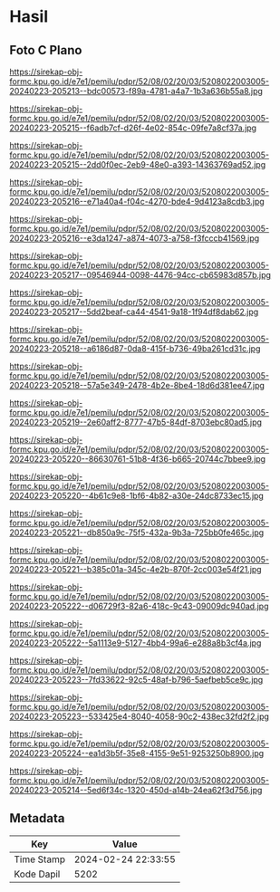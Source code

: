 # Hasil

## Foto C Plano

https://sirekap-obj-formc.kpu.go.id/e7e1/pemilu/pdpr/52/08/02/20/03/5208022003005-20240223-205213--bdc00573-f89a-4781-a4a7-1b3a636b55a8.jpg

https://sirekap-obj-formc.kpu.go.id/e7e1/pemilu/pdpr/52/08/02/20/03/5208022003005-20240223-205215--f6adb7cf-d26f-4e02-854c-09fe7a8cf37a.jpg

https://sirekap-obj-formc.kpu.go.id/e7e1/pemilu/pdpr/52/08/02/20/03/5208022003005-20240223-205215--2dd0f0ec-2eb9-48e0-a393-14363769ad52.jpg

https://sirekap-obj-formc.kpu.go.id/e7e1/pemilu/pdpr/52/08/02/20/03/5208022003005-20240223-205216--e71a40a4-f04c-4270-bde4-9d4123a8cdb3.jpg

https://sirekap-obj-formc.kpu.go.id/e7e1/pemilu/pdpr/52/08/02/20/03/5208022003005-20240223-205216--e3da1247-a874-4073-a758-f3fcccb41569.jpg

https://sirekap-obj-formc.kpu.go.id/e7e1/pemilu/pdpr/52/08/02/20/03/5208022003005-20240223-205217--09546944-0098-4476-94cc-cb65983d857b.jpg

https://sirekap-obj-formc.kpu.go.id/e7e1/pemilu/pdpr/52/08/02/20/03/5208022003005-20240223-205217--5dd2beaf-ca44-4541-9a18-1f94df8dab62.jpg

https://sirekap-obj-formc.kpu.go.id/e7e1/pemilu/pdpr/52/08/02/20/03/5208022003005-20240223-205218--a6186d87-0da8-415f-b736-49ba261cd31c.jpg

https://sirekap-obj-formc.kpu.go.id/e7e1/pemilu/pdpr/52/08/02/20/03/5208022003005-20240223-205218--57a5e349-2478-4b2e-8be4-18d6d381ee47.jpg

https://sirekap-obj-formc.kpu.go.id/e7e1/pemilu/pdpr/52/08/02/20/03/5208022003005-20240223-205219--2e60aff2-8777-47b5-84df-8703ebc80ad5.jpg

https://sirekap-obj-formc.kpu.go.id/e7e1/pemilu/pdpr/52/08/02/20/03/5208022003005-20240223-205220--86630761-51b8-4f36-b665-20744c7bbee9.jpg

https://sirekap-obj-formc.kpu.go.id/e7e1/pemilu/pdpr/52/08/02/20/03/5208022003005-20240223-205220--4b61c9e8-1bf6-4b82-a30e-24dc8733ec15.jpg

https://sirekap-obj-formc.kpu.go.id/e7e1/pemilu/pdpr/52/08/02/20/03/5208022003005-20240223-205221--db850a9c-75f5-432a-9b3a-725bb0fe465c.jpg

https://sirekap-obj-formc.kpu.go.id/e7e1/pemilu/pdpr/52/08/02/20/03/5208022003005-20240223-205221--b385c01a-345c-4e2b-870f-2cc003e54f21.jpg

https://sirekap-obj-formc.kpu.go.id/e7e1/pemilu/pdpr/52/08/02/20/03/5208022003005-20240223-205222--d06729f3-82a6-418c-9c43-09009dc940ad.jpg

https://sirekap-obj-formc.kpu.go.id/e7e1/pemilu/pdpr/52/08/02/20/03/5208022003005-20240223-205222--5a1113e9-5127-4bb4-99a6-e288a8b3cf4a.jpg

https://sirekap-obj-formc.kpu.go.id/e7e1/pemilu/pdpr/52/08/02/20/03/5208022003005-20240223-205223--7fd33622-92c5-48af-b796-5aefbeb5ce9c.jpg

https://sirekap-obj-formc.kpu.go.id/e7e1/pemilu/pdpr/52/08/02/20/03/5208022003005-20240223-205223--533425e4-8040-4058-90c2-438ec32fd2f2.jpg

https://sirekap-obj-formc.kpu.go.id/e7e1/pemilu/pdpr/52/08/02/20/03/5208022003005-20240223-205224--ea1d3b5f-35e8-4155-9e51-9253250b8900.jpg

https://sirekap-obj-formc.kpu.go.id/e7e1/pemilu/pdpr/52/08/02/20/03/5208022003005-20240223-205214--5ed6f34c-1320-450d-a14b-24ea62f3d756.jpg


## Metadata

| Key        | Value               |
| ---------- | ------------------- |
| Time Stamp | 2024-02-24 22:33:55 |
| Kode Dapil | 5202                |



